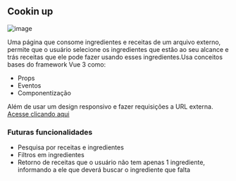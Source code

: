 ## Cookin up
![image](https://github.com/user-attachments/assets/27dffcec-9d80-481d-89d2-412b10c24d84)


Uma página que consome ingredientes e receitas de um arquivo externo, permite que o usuário selecione os ingredientes que estão ao seu alcance e trás receitas que ele pode fazer usando esses ingredientes.Usa conceitos bases do framework Vue 3 como:
- Props
- Eventos
- Componentização

Além de usar um design responsivo e fazer requisições a URL externa.
<a href="https://cookin-up-emilyjulys-projects.vercel.app/" target="_blank">Acesse clicando aqui </a>

### Futuras funcionalidades
- Pesquisa por receitas e ingredientes
- Filtros em ingredientes
- Retorno de receitas que o usuário não tem apenas 1 ingrediente, informando a ele que deverá buscar o ingrediente que falta
